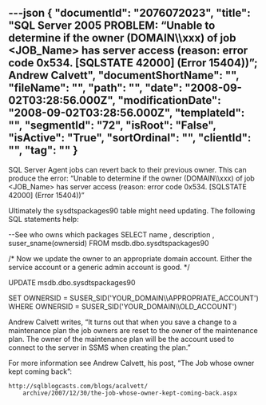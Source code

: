 ---json
{
  "documentId": "2076072023",
  "title": "SQL Server 2005 PROBLEM: “Unable to determine if the owner (DOMAIN&bsol;&bsol;xxx) of job &lt;JOB_Name&gt; has server access (reason: error code 0x534. [SQLSTATE 42000] (Error 15404))”; Andrew Calvett",
  "documentShortName": "",
  "fileName": "",
  "path": "",
  "date": "2008-09-02T03:28:56.000Z",
  "modificationDate": "2008-09-02T03:28:56.000Z",
  "templateId": "",
  "segmentId": "72",
  "isRoot": "False",
  "isActive": "True",
  "sortOrdinal": "",
  "clientId": "",
  "tag": ""
}
---

SQL Server Agent jobs can revert back to their previous owner. This can produce the error: “Unable to determine if the owner (DOMAIN&bsol;&bsol;xxx) of job &lt;JOB_Name&gt; has server access (reason: error code 0x534. [SQLSTATE 42000] (Error 15404))”

Ultimately the sysdtspackages90 table might need updating. The following SQL statements help:

--See who owns which packages
SELECT
    name
,   description
,   suser_sname(ownersid)
FROM
    msdb.dbo.sysdtspackages90

/*
Now we update the owner to an appropriate domain account. Either the service account or a generic admin account is good.
*/

UPDATE msdb.dbo.sysdtspackages90

SET
    OWNERSID = SUSER_SID('YOUR_DOMAIN&bsol;&bsol;APPROPRIATE_ACCOUNT')
WHERE
    OWNERSID = SUSER_SID('YOUR_DOMAIN&bsol;&bsol;OLD_ACCOUNT') 

Andrew Calvett writes, “It turns out that when you save a change to a maintenance plan the job owners are reset to the owner of the maintenance plan. The owner of the maintenance plan will be the account used to connect to the server in SSMS when creating the plan.”

For more information see Andrew Calvett, his post, “The Job whose owner kept coming back”:

    http://sqlblogcasts.com/blogs/acalvett/
        archive/2007/12/30/the-job-whose-owner-kept-coming-back.aspx
